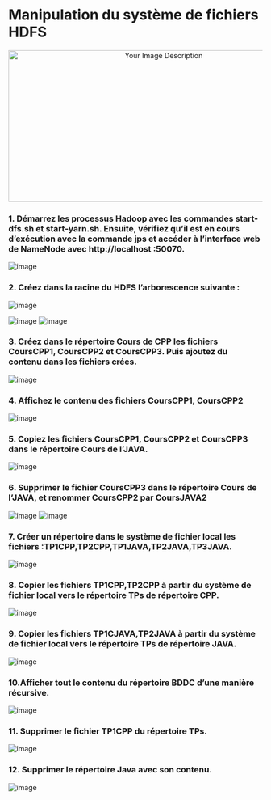 # Manipulation du système de fichiers HDFS

<p align="center">
  <img src="https://github.com/alaayakine/Hdfs-demo/assets/106708512/11f221aa-f237-454e-95e0-39b1224e18db" width="600" height="300" alt="Your Image Description">
</p>



### 1. Démarrez les processus Hadoop avec les commandes start-dfs.sh et start-yarn.sh. Ensuite, vérifiez qu’il est en cours d’exécution avec la commande jps et accéder à l’interface web de NameNode avec http://localhost :50070.
![image](https://github.com/alaayakine/Hdfs-demo/assets/106708512/ac9c1179-d9ab-4fe8-8c50-d5899ef29bab)
### 2. Créez dans la racine du HDFS l’arborescence suivante :
![image](https://github.com/alaayakine/Hdfs-demo/assets/106708512/ea3ae4c6-2c51-4803-82b5-9bedea5e42b1)

![image](https://github.com/alaayakine/Hdfs-demo/assets/106708512/65f30780-2c47-4e93-87cf-31bb79f9e5d9)
![image](https://github.com/alaayakine/Hdfs-demo/assets/106708512/f4c43785-15cc-4703-b163-c6c3f1f3bcff)


### 3. Créez dans le répertoire Cours de CPP les fichiers CoursCPP1, CoursCPP2 et CoursCPP3. Puis ajoutez du contenu dans les fichiers crées.
![image](https://github.com/alaayakine/Hdfs-demo/assets/106708512/616e61b7-d400-498c-8730-1e71423f89a4)
### 4. Affichez le contenu des fichiers CoursCPP1, CoursCPP2
![image](https://github.com/alaayakine/Hdfs-demo/assets/106708512/72b352d9-4c28-4816-a62c-0809cbf19acf)
### 5. Copiez les fichiers CoursCPP1, CoursCPP2 et CoursCPP3 dans le répertoire Cours de l’JAVA.
![image](https://github.com/alaayakine/Hdfs-demo/assets/106708512/8d9fcdc0-cb4a-414b-98f1-fb9813cfd823)
### 6. Supprimer le fichier CoursCPP3 dans le répertoire Cours de l’JAVA, et renommer CoursCPP2 par  CoursJAVA2 
![image](https://github.com/alaayakine/Hdfs-demo/assets/106708512/88136cdb-74b7-426a-ab9b-36b440a0eef5)
![image](https://github.com/alaayakine/Hdfs-demo/assets/106708512/d4980f97-6be1-441f-abf8-26b824cdf315)
### 7. Créer un répertoire dans le système de fichier local les fichiers :TP1CPP,TP2CPP,TP1JAVA,TP2JAVA,TP3JAVA.
![image](https://github.com/alaayakine/Hdfs-demo/assets/106708512/16d80b07-2df9-4cb3-9236-3c9dcbbda517)
### 8. Copier les fichiers TP1CPP,TP2CPP à partir du système de fichier local vers le répertoire TPs de répertoire CPP.
![image](https://github.com/alaayakine/Hdfs-demo/assets/106708512/0e2493e4-9d65-4e2a-8c1d-eae4be0bffcf)
### 9. Copier les fichiers TP1CJAVA,TP2JAVA à partir du système de fichier local vers le répertoire TPs de répertoire JAVA.
![image](https://github.com/alaayakine/Hdfs-demo/assets/106708512/4f3aef15-661a-4685-be77-e8c8bb1bb498)
### 10.Afficher tout le contenu du répertoire BDDC d’une manière récursive.
![image](https://github.com/alaayakine/Hdfs-demo/assets/106708512/b3f6b879-eccc-497d-b423-87ea27d96c17)
### 11. Supprimer le fichier TP1CPP du répertoire TPs.
![image](https://github.com/alaayakine/Hdfs-demo/assets/106708512/ef37476e-bf6d-4c52-a0ca-89d506d4769d)
### 12. Supprimer le répertoire Java avec son contenu.
![image](https://github.com/alaayakine/Hdfs-demo/assets/106708512/24509ac0-7bbf-4b45-8915-3025f55feca3)















